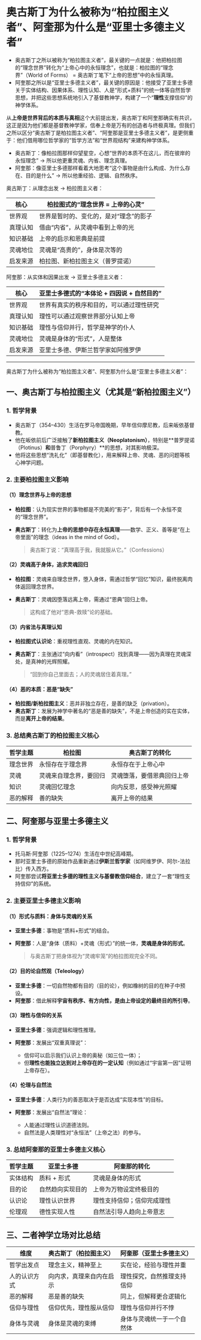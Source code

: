 # 奥古斯丁为什么被称为“柏拉图主义者”、阿奎那为什么是“亚里士多德主义者”

- 奥古斯丁之所以被称为“柏拉图主义者”，最关键的一点就是：他把柏拉图的“理念世界”转化为“上帝心中的永恒理念”，也就是：柏拉图的“理念界”（World of Forms） = 奥古斯丁笔下“上帝的思想”中的永恒真理。
- 阿奎那之所以是“亚里士多德主义者”，最关键的原因是：他接受了亚里士多德关于实体结构、因果体系、理性认知、人是“形式+质料”的统一体等自然哲学思想，并把这些思想系统地引入了基督教神学，构建了一个“**理性**支撑信仰”的神学体系。

从**上帝是世界背后的本质与真相**这个大前提出发，奥古斯丁和阿奎那确实有共识，这正是因为他们都是基督教神学家，信奉上帝是万有的创造者与终极真理。但我们之所以区分“奥古斯丁是柏拉图主义者”、“阿奎那是亚里士多德主义者”，是更侧重于：他们借用哪位哲学家的“哲学方法”和“世界观结构”来建构神学体系。

- 奥古斯丁：像柏拉图那样仰望星空，心想“世界的本质不在这儿，而在彼岸的永恒理念” → 所以他更重灵魂、内省、理念真理。
- 阿奎那：像亚里士多德那样看着大地思考“这个事物是由什么构成、为什么存在、目的是什么” → 所以他重经验、逻辑、自然秩序。

奥古斯丁：从理念出发 → 柏拉图主义者：

| 核心   | 柏拉图式的“理念世界 = 上帝的心灵”  |
| ---- | -------------------- |
| 世界观  | 世界是暂时的、变化的，是对“理念”的影子 |
| 真理认知 | 借由“内省”，从灵魂中看到上帝的光    |
| 知识基础 | 上帝的启示和恩典是前提          |
| 灵魂地位 | 灵魂是“高贵的”，身体是次等的      |
| 启发来源 | 柏拉图、新柏拉图主义（普罗提诺）     |

阿奎那：从实体和因果出发 → 亚里士多德主义者：

| 核心   | 亚里士多德式的“本体论 + 四因说 + 自然目的” |
| ---- | ------------------------- |
| 世界观  | 世界有真实的秩序和目的，可以通过理性研究      |
| 真理认知 | 理性可以通过观察世界部分认知上帝          |
| 知识基础 | 理性与信仰并行，哲学是神学的仆人          |
| 灵魂地位 | 灵魂是身体的“形式”，人是整体           |
| 启发来源 | 亚里士多德、伊斯兰哲学家如阿维罗伊         |

---

奥古斯丁为什么被称为“柏拉图主义者”、阿奎那为什么是“亚里士多德主义者”：

## 一、奥古斯丁与柏拉图主义（尤其是“新柏拉图主义”）

### 1. 哲学背景

* 奥古斯丁（354–430）生活在罗马帝国晚期，早年信仰摩尼教，后来皈依基督教。
* 他在皈依前后广泛接触了**新柏拉图主义（Neoplatonism）**，特别是\*\*普罗提诺（Plotinus）**和**普鲁丁（Porphyry）\*\*的思想，对其影响极深。
* 他将这些思想“洗礼化”（即基督教化），用来解释上帝、灵魂、恶的问题等核心神学问题。

### 2. 主要柏拉图主义影响

#### （1）理念世界与上帝的思想

* **柏拉图**：认为现实世界的事物都是不完美的“影子”，背后有一个永恒不变的“理念世界”。
* **奥古斯丁**：转化为**上帝的思想中存在永恒真理**——数学、正义、善等是“在上帝里面”的理念（ideas in the mind of God）。

  > 奥古斯丁说：“真理高于我，我就服从它。”（Confessions）

#### （2）灵魂高于身体，追求灵魂回归

* **柏拉图**：灵魂来自理念世界，堕入身体，需通过哲学“回忆”知识，最终脱离肉体返回理念世界。
* **奥古斯丁**：灵魂因堕落远离上帝，需通过“恩典”回归上帝。

  > 这构成了他对“恩典-救赎”论的基础。

#### （3）内省法与真理认知

* **柏拉图式认识论**：重视理性直观、灵魂的内在知识。
* **奥古斯丁**：主张通过“向内看”（introspect）找到真理——因为真理在灵魂深处，是真神的光辉照耀。

  > “回到你自己里面去；人的灵魂居住着真理。”

#### （4）恶的本质：恶是“缺失”

* **柏拉图/新柏拉图主义**：恶并非独立存在，是善的缺乏（privation）。
* **奥古斯丁**：发展为神学中著名的“恶是善的缺失”，不是上帝创造的实在实体，而是**离开上帝的结果**。

### 3. 总结奥古斯丁的柏拉图主义核心

| 哲学主题 | 柏拉图         | 奥古斯丁的转化       |
| ---- | ----------- | ------------- |
| 理念世界 | 永恒存在于理念界    | 永恒存在于上帝心中     |
| 灵魂   | 灵魂来自理念界，要回归 | 灵魂堕落，要借恩典回归上帝 |
| 知识   | 灵魂回忆理念      | 向内反思，感受神光照耀   |
| 恶的解释 | 善的缺失        | 离开上帝的结果       |

## 二、阿奎那与亚里士多德主义

### 1. 哲学背景

* 托马斯·阿奎那（1225–1274）生活在中世纪高峰期。
* 那时亚里士多德的原始作品重新通过**伊斯兰哲学家**（如阿维罗伊、阿尔-法拉比）传入西方。
* 阿奎那尝试**将亚里士多德的理性主义与基督教信仰结合**，建立了一套“理性支持信仰”的系统。

### 2. 主要亚里士多德主义影响

#### （1）形式与质料：身体与灵魂的关系

* **亚里士多德**：事物是“质料+形式”的结合。
* **阿奎那**：人是“身体（质料）+灵魂（形式）”的统一体，**灵魂是身体的形式**。

  > 与奥古斯丁把身体视为“灵魂牢笼”的柏拉图观完全不同。

#### （2）目的论自然观（Teleology）

* **亚里士多德**：一切自然物都有目的（目的论），例如橡树的目的在种子中预设。
* **阿奎那**：借此解释**宇宙有秩序、有方向性，是由上帝设定的最终目的所引导**。

#### （3）理性与信仰的关系

* **亚里士多德**：强调逻辑和理性推理。
* **阿奎那**：发展出“双重真理说”：

  * 信仰可以启示我们认识上帝的奥秘（如三位一体）；
  * 但**理性也能独立达到对上帝存在的一定认知**（例如通过“宇宙第一因”证明上帝存在）。

#### （4）伦理与自然法

* **亚里士多德**：人类行为的善恶取决于是否达成“实现本性”的目标。
* **阿奎那**：发展出“自然法”理论：

  * 人能通过理性认识道德法则。
  * 自然法是人类理性对“永恒法”（上帝之法）的参与。

### 3. 总结阿奎那的亚里士多德主义核心

| 哲学主题 | 亚里士多德    | 阿奎那的转化        |
| ---- | -------- | ------------- |
| 实体结构 | 质料 + 形式  | 灵魂是身体的形式      |
| 目的论  | 自然趋向实现目的 | 上帝为万物设定终极目的   |
| 认识论  | 理性认识世界   | 理性支持信仰；信仰完成理性 |
| 伦理观  | 德性实现人性   | 自然法引导人趋向上帝意志  |

## 三、二者神学立场对比总结

| 维度     | 奥古斯丁（柏拉图主义）  | 阿奎那（亚里士多德主义）  |
| ------ | ------------ | ------------- |
| 哲学出发点  | 理念主义，精神至上    | 实在论，经验与理性并重   |
| 人的认识方式 | 向内求，真理来自内在启示 | 理性探究，自然推理支持信仰 |
| 恶的解释   | 恶是善的缺失       | 同上，但解释更合逻辑化   |
| 信仰与理性  | 信仰优先，理性服从信仰  | 理性与信仰并行不悖     |
| 身体与灵魂  | 身体是灵魂的束缚     | 身体与灵魂统一于一个自然体 |

